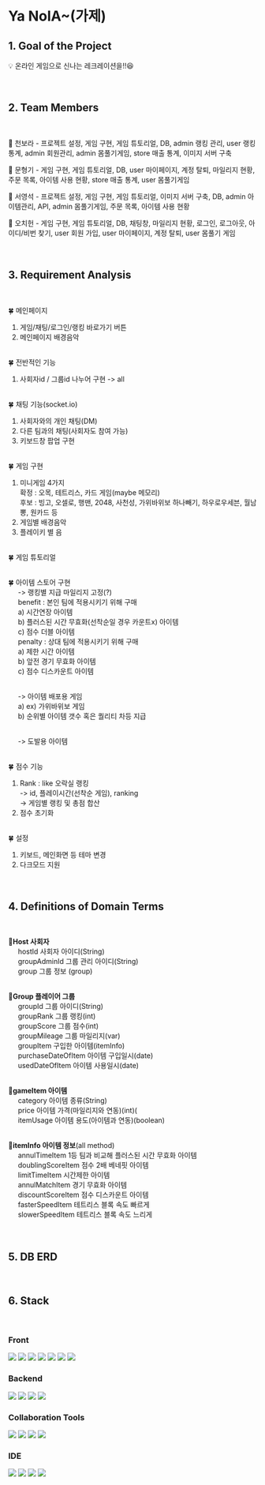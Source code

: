# Ya NolA~(가제)

<h2>1. Goal of the Project</h2>

:bulb: 온라인 게임으로 신나는 레크레이션을!!😆<br><br><br>

<h2>2. Team Members</h2><br>

:seedling: 천보라 - 프로젝트 설정, 게임 구현, 게임 튜토리얼, DB, admin 랭킹 관리, user 랭킹 통계, admin 회원관리, admin 몸풀기게임, store 매출 통계, 이미지 서버 구축<br>

:seedling: 문형기 - 게임 구현, 게임 튜토리얼, DB, user 마이페이지, 계정 탈퇴, 마일리지 현황, 주문 목록, 아이템 사용 현황, store 매출 통계, user 몸풀기게임<br>

:seedling: 서영석 - 프로젝트 설정, 게임 구현, 게임 튜토리얼, 이미지 서버 구축, DB, admin 아이템관리, API, admin 몸풀기게임, 주문 목록, 아이템 사용 현황<br>

:seedling: 오치헌 - 게임 구현, 게임 튜토리얼, DB, 채팅창, 마일리지 현황, 로그인, 로그아웃, 아이디/비번 찾기, user 회원 가입, user 마이페이지, 계정 탈퇴, user 몸풀기 게임<br><br><br>

<h2>3. Requirement Analysis</h2><br>

 :four_leaf_clover: 메인페이지<br>
 1) 게임/채팅/로그인/랭킹 바로가기 버튼<br>
 2) 메인페이지 배경음악<br><br>


 :four_leaf_clover: 전반적인 기능<br>
 1) 사회자id / 그룹id 나누어 구현 -> all<br><br>


 :four_leaf_clover: 채팅 기능(socket.io)<br>
 1) 사회자와의 개인 채팅(DM)<br>
 2) 다른 팀과의 채팅(사회자도 참여 가능)<br>
 3) 키보드창 팝업 구현<br><br>


 :four_leaf_clover: 게임 구현<br>
 1) 미니게임 4가지<br>
    확정 : 오목, 테트리스, 카드 게임(maybe 메모리)<br>
    후보 : 빙고, 오셀로, 행맨, 2048, 사천성, 가위바위보 하나빼기, 하우로우세븐, 월남뽕, 원카드 등<br>
 2) 게임별 배경음악<br>
 3) 플레이키 별 음<br><br>


 :four_leaf_clover: 게임 튜토리얼<br><br>


 :four_leaf_clover: 아이템 스토어 구현<br>
 &nbsp;&nbsp;&nbsp;&nbsp; -> 랭킹별 지급 마일리지 고정(?)<br>
 &nbsp;&nbsp;&nbsp;&nbsp; benefit : 본인 팀에 적용시키기 위해 구매<br>
 &nbsp;&nbsp;&nbsp;&nbsp;    a) 시간연장 아이템<br>
 &nbsp;&nbsp;&nbsp;&nbsp;    b) 플러스된 시간 무효화(선착순일 경우 카운트x) 아이템<br>
 &nbsp;&nbsp;&nbsp;&nbsp;    c) 점수 더블 아이템<br>
 &nbsp;&nbsp;&nbsp;&nbsp; penalty : 상대 팀에 적용시키기 위해 구매<br>
 &nbsp;&nbsp;&nbsp;&nbsp;    a) 제한 시간 아이템<br>
 &nbsp;&nbsp;&nbsp;&nbsp;    b) 앞전 경기 무효화 아이템<br>
 &nbsp;&nbsp;&nbsp;&nbsp;    c) 점수 디스카운트 아이템<br><br>

 &nbsp;&nbsp;&nbsp;&nbsp; -> 아이템 배포용 게임<br>
 &nbsp;&nbsp;&nbsp;&nbsp;    a) ex) 가위바위보 게임<br>
 &nbsp;&nbsp;&nbsp;&nbsp;    b) 순위별 아이템 갯수 혹은 퀄리티 차등 지급<br><br>

&nbsp;&nbsp;&nbsp;&nbsp; -> 도발용 아이템<br><br>


 :four_leaf_clover: 점수 기능<br>
 1) Rank : like 오락실 랭킹<br>
    -> id, 플레이시간(선착순 게임), ranking<br>
    -> 게임별 랭킹 및 총점 합산<br>
 2) 점수 초기화<br><br>


 :four_leaf_clover: 설정
 1) 키보드, 메인화면 등 테마 변경
 2) 다크모드 지원<br><br><br>


<h2>4. Definitions of Domain Terms</h2><br>

**:sunflower:Host 사회자**<br>
&nbsp;&nbsp;&nbsp;&nbsp; hostId 사회자 아이디(String)<br>
&nbsp;&nbsp;&nbsp;&nbsp; groupAdminId 그룹 관리 아이디(String)<br>
&nbsp;&nbsp;&nbsp;&nbsp; group 그룹 정보 (group)<br><br>

:sunflower:**Group 플레이어 그룹**<br>
&nbsp;&nbsp;&nbsp;&nbsp; groupId 그룹 아이디(String)<br>
&nbsp;&nbsp;&nbsp;&nbsp; groupRank 그룹 랭킹(int)<br>
&nbsp;&nbsp;&nbsp;&nbsp; groupScore 그룹 점수(int)<br>
&nbsp;&nbsp;&nbsp;&nbsp; groupMileage 그룹 마일리지(var)<br>
&nbsp;&nbsp;&nbsp;&nbsp; groupItem 구입한 아이템(itemInfo)<br>
&nbsp;&nbsp;&nbsp;&nbsp; purchaseDateOfItem 아이템 구입일시(date)<br>
&nbsp;&nbsp;&nbsp;&nbsp; usedDateOfItem 아이템 사용일시(date)<br><br>

:sunflower:**gameItem 아이템**<br>
&nbsp;&nbsp;&nbsp;&nbsp; category 아이템 종류(String)<br>
&nbsp;&nbsp;&nbsp;&nbsp; price 아이템 가격(마일리지와 연동)(int)(<br>
&nbsp;&nbsp;&nbsp;&nbsp; itemUsage 아이템 용도(아이템과 연동)(boolean)<br><br>

:sunflower:**itemInfo 아이템 정보**(all method)<br>
&nbsp;&nbsp;&nbsp;&nbsp; annulTimeItem 1등 팀과 비교해 플러스된 시간 무효화 아이템<br>
&nbsp;&nbsp;&nbsp;&nbsp; doublingScoreItem 점수 2배 베네핏 아이템<br>
&nbsp;&nbsp;&nbsp;&nbsp; limitTimeItem 시간제한 아이템<br>
&nbsp;&nbsp;&nbsp;&nbsp; annulMatchItem 경기 무효화 아이템<br>
&nbsp;&nbsp;&nbsp;&nbsp; discountScoreItem 점수 디스카운트 아이템<br>
&nbsp;&nbsp;&nbsp;&nbsp; fasterSpeedItem 테트리스 블록 속도 빠르게<br>
&nbsp;&nbsp;&nbsp;&nbsp; slowerSpeedItem 테트리스 블록 속도 느리게<br><br><br>

<h2>5. DB ERD</h2><br>

<h2>6. Stack</h2><br>
<div>
<p>
<h3>Front</h3>
<img src="https://img.shields.io/badge/html-E34F26?style=for-the-badge&logo=html5&logoColor=white">
<img src="https://img.shields.io/badge/css-1572B6?style=for-the-badge&logo=css3&logoColor=white">
<img src="https://img.shields.io/badge/react-61DAFB?style=for-the-badge&logo=react&logoColor=black">
<img src="https://img.shields.io/badge/next.js-4FC08D?style=for-the-badge&logo=next.js&logoColor=white">
<img src="https://img.shields.io/badge/javascript-F7DF1E?style=for-the-badge&logo=javascript&logoColor=black">
<img src="https://img.shields.io/badge/Tailwind CSS-06B6D4?style=for-the-badge&logo=Tailwind CSS&logoColor=black">
<img src="https://img.shields.io/badge/PostCSS-DD3A0A?style=for-the-badge&logo=PostCSS&logoColor=black">
</p>
</div>
<div>
<p>
<h3>Backend</h3>
<img src="https://img.shields.io/badge/JAVA-007396?style=for-the-badge&logo=java&logoColor=white">
<img src="https://img.shields.io/badge/SpringBoot-6DB33F?style=for-the-badge&logo=SpringBoot&logoColor=white">
<img src="https://img.shields.io/badge/oracle-FF9E0F?style=for-the-badge&logo=oracle&logoColor=white">
<img src="https://img.shields.io/badge/apache tomcat-F8DC75?style=for-the-badge&logo=apachetomcat&logoColor=white">
</p>
</div>
<div>
 <p>
  <h3>Collaboration Tools</h3>
 <img src="https://img.shields.io/badge/slack-4A154B?style=for-the-badge&logo=slack&logoColor=white">
 <img src="https://img.shields.io/badge/zoom-1C9AD6?style=for-the-badge&logo=zoom&logoColor=white">
 <img src="https://img.shields.io/badge/github-589465?style=for-the-badge&logo=github&logoColor=white">
 <img src="https://img.shields.io/badge/discord-5865F2?style=for-the-badge&logo=discord&logoColor=white">
 </p>
</div>
<div>
 <p>
  <h3>IDE</h3>
 <img src="https://img.shields.io/badge/Eclipse IDE-2C2255?style=for-the-badge&logo=Eclipse IDE&logoColor=white">
 <img src="https://img.shields.io/badge/Visual Studio Code-007ACC?style=for-the-badge&logo=Visual Studio Code&logoColor=white">
 <img src="https://img.shields.io/badge/IntelliJ IDEA-254685?style=for-the-badge&logo=IntelliJ IDEA&logoColor=black">
 <img src="https://img.shields.io/badge/SQLite-003B57?style=for-the-badge&logo=SQLite&logoColor=white">
 </p>
</div>

